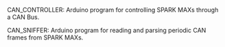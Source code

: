 CAN_CONTROLLER:
Arduino program for controlling SPARK MAXs through a CAN Bus.

CAN_SNIFFER:
Arduino program for reading and parsing periodic CAN frames from SPARK MAXs.
